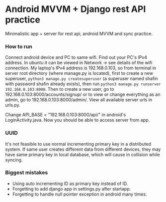 # Android MVVM + Django rest API practice

Minimalistic app + server for rest api, android MVVM and sync practice.


### How to run

Connect android device and PC to same wifi. Find out your PC's IPv4 address. In ubuntu it can be viewed in Network -> see details of the wifi connection. My laptop's IPv4 address is 192.168.0.103, so from terminal in server root directory (where manage.py is located), first to create a new superuser, `python3 manage.py createsuperuser` (a superuser named shafin with password shafin already exists), then run `python3 manage.py runserver 192.168.0.103:8000`. Then to create a new user, go to 192.168.0.103:8000/accounts/signup/ or to view or change everything as an admin, go to 192.168.0.103:8000/admin/. View all available server urls in urls.py.

Change API_BASE = "192.168.0.103:8000/api/" in android's LoginActivity.java. Now you should be able to access server from app.



### UUID

It's not feasible to use normal incrementing primary key in a distributed system. If same user creates different data from different devices, they may have same primary key in local database, which will cause in collision while syncing.


### Biggest mistakes

- Using auto incrementing ID as primary key instead of ID.
- Forgetting to add django app in settings.py after startapp.
- Forgetting to handle null pointer exception in android many times.
